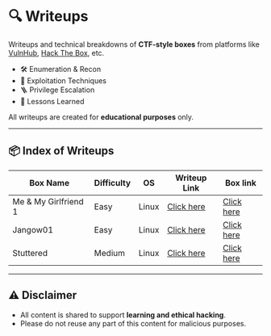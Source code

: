 # 🔍 Writeups

Writeups and technical breakdowns of **CTF-style boxes** from platforms like [VulnHub](https://vulnhub.com), [Hack The Box](https://hackthebox.com), etc.

- 🛠️ Enumeration & Recon
- 🎯 Exploitation Techniques
- 🪜 Privilege Escalation
- 🧠 Lessons Learned

All writeups are created for **educational purposes** only.

---

## 📦 Index of Writeups

|       Box Name        | Difficulty |    OS   |                     Writeup Link                    |                        Box link                               |
|-----------------------|------------|---------|-----------------------------------------------------|---------------------------------------------------------------|
| Me & My Girlfriend 1  |    Easy    |  Linux  | [Click here](VMs/Me_and_My_Girlfriend_1/README.md) | [Click here](https://www.vulnhub.com/entry/me-and-my-girlfriend-1,409/)|
| Jangow01              | Easy       | Linux   | [Click here](VMs/jangow1/README.md)                | [Click here](https://www.vulnhub.com/entry/jangow-101,754/)   |
|Stuttered              | Medium     | Linux   | [Click here](htb/strutted/README.md)              | [Click here](https://app.hackthebox.com/machines/Strutted)    |

---

## ⚠️ Disclaimer

- All content is shared to support **learning and ethical hacking**.
- Please do not reuse any part of this content for malicious purposes.
